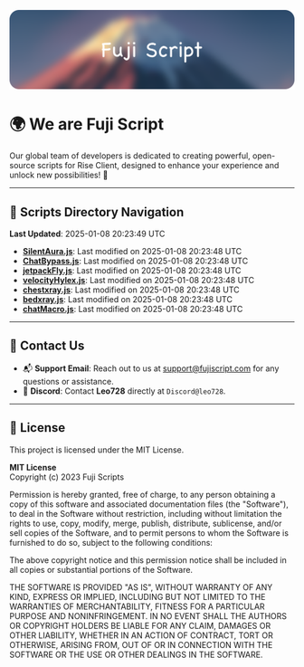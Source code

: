 ![Banner](.github/b.webp)

# 🌍 **We are Fuji Script**

Our global team of developers is dedicated to creating powerful, open-source scripts for Rise Client, designed to enhance your experience and unlock new possibilities! 🌟

---
<!-- SCRIPTS_NAVIGATION_START -->
## 📂 **Scripts Directory Navigation**

**Last Updated**: 2025-01-08 20:23:49 UTC

- **[SilentAura.js](scripts/SilentAura.js)**: Last modified on 2025-01-08 20:23:48 UTC
- **[ChatBypass.js](scripts/ChatBypass.js)**: Last modified on 2025-01-08 20:23:48 UTC
- **[jetpackFly.js](scripts/jetpackFly.js)**: Last modified on 2025-01-08 20:23:48 UTC
- **[velocityHylex.js](scripts/velocityHylex.js)**: Last modified on 2025-01-08 20:23:48 UTC
- **[chestxray.js](scripts/chestxray.js)**: Last modified on 2025-01-08 20:23:48 UTC
- **[bedxray.js](scripts/bedxray.js)**: Last modified on 2025-01-08 20:23:48 UTC
- **[chatMacro.js](scripts/chatMacro.js)**: Last modified on 2025-01-08 20:23:48 UTC

<!-- SCRIPTS_NAVIGATION_END -->

---

## 💬 **Contact Us**  
- 📬 **Support Email**: Reach out to us at [support@fujiscript.com](mailto:support@fujiscript.com) for any questions or assistance.  
- 💬 **Discord**: Contact **Leo728** directly at `Discord@leo728`.

---

## 📜 **License**

This project is licensed under the MIT License.  

**MIT License**  
Copyright (c) 2023 Fuji Scripts  

Permission is hereby granted, free of charge, to any person obtaining a copy of this software and associated documentation files (the "Software"), to deal in the Software without restriction, including without limitation the rights to use, copy, modify, merge, publish, distribute, sublicense, and/or sell copies of the Software, and to permit persons to whom the Software is furnished to do so, subject to the following conditions:  

The above copyright notice and this permission notice shall be included in all copies or substantial portions of the Software.  

THE SOFTWARE IS PROVIDED "AS IS", WITHOUT WARRANTY OF ANY KIND, EXPRESS OR IMPLIED, INCLUDING BUT NOT LIMITED TO THE WARRANTIES OF MERCHANTABILITY, FITNESS FOR A PARTICULAR PURPOSE AND NONINFRINGEMENT. IN NO EVENT SHALL THE AUTHORS OR COPYRIGHT HOLDERS BE LIABLE FOR ANY CLAIM, DAMAGES OR OTHER LIABILITY, WHETHER IN AN ACTION OF CONTRACT, TORT OR OTHERWISE, ARISING FROM, OUT OF OR IN CONNECTION WITH THE SOFTWARE OR THE USE OR OTHER DEALINGS IN THE SOFTWARE.  
